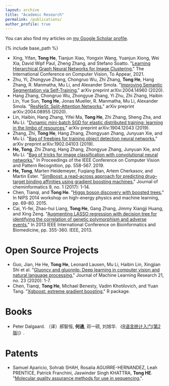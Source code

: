 ```yaml
---
layout: archive
title: "Academic Research"
permalink: /publications/
author_profile: true
---
```


You can also find my articles on <a href="https://scholar.google.com/citations?user=hV5D8GYAAAAJ&hl=en">my Google Scholar profile</a>.

{% include base_path %}

- Xing, Yifan, **Tong He**, Tianjun Xiao, Yongxin Wang, Yuanjun Xiong, Wei Xia, David Wipf Paul, Zheng Zhang, and Stefano Soatto. "[Learning Hierarchical Graph Neural Networks for Image Clustering.](https://arxiv.org/abs/2107.01319)" The International Conference on Computer Vision, To Appear, 2021.
- Zhu, Yi, Zhongyue Zhang, Chongruo Wu, Zhi Zhang, **Tong He**, Hang Zhang, R. Manmatha, Mu Li, and Alexander Smola. "[Improving Semantic Segmentation via Self-Training.](https://arxiv.org/abs/2004.14960)" arXiv preprint arXiv:2004.14960 (2020).
- Hang Zhang, Chongruo Wu, Zhongyue Zhang, Yi Zhu, Zhi Zhang, Haibin Lin, Yue Sun, **Tong He**, Jonas Mueller, R. Manmatha, Mu Li, Alexander Smola. "[ResNeSt: Split-Attention Networks.](https://arxiv.org/abs/2004.08955)" arXiv preprint arXiv:2004.08955 (2020).
- Lin, Haibin, Hang Zhang, Yifei Ma, **Tong He**, Zhi Zhang, Sheng Zha, and Mu Li. "[Dynamic mini-batch SGD for elastic distributed training: learning in the limbo of resources.](https://arxiv.org/abs/1904.12043)" arXiv preprint arXiv:1904.12043 (2019).
- Zhang, Zhi, **Tong He**, Hang Zhang, Zhongyuan Zhang, Junyuan Xie, and Mu Li. "[Bag of freebies for training object detection neural networks.](https://arxiv.org/abs/1902.04103)" arXiv preprint arXiv:1902.04103 (2019).
- **He, Tong**, Zhi Zhang, Hang Zhang, Zhongyue Zhang, Junyuan Xie, and Mu Li. "[Bag of tricks for image classification with convolutional neural networks.](http://openaccess.thecvf.com/content_CVPR_2019/html/He_Bag_of_Tricks_for_Image_Classification_with_Convolutional_Neural_Networks_CVPR_2019_paper.html)" In Proceedings of the IEEE Conference on Computer Vision and Pattern Recognition, pp. 558-567. 2019.
- **He, Tong**, Marten Heidemeyer, Fuqiang Ban, Artem Cherkasov, and Martin Ester. "[SimBoost: a read-across approach for predicting drug–target binding affinities using gradient boosting machines.](https://jcheminf.biomedcentral.com/articles/10.1186/s13321-017-0209-z)" Journal of cheminformatics 9, no. 1 (2017): 1-14.
- Chen, Tianqi, and **Tong He**. "[Higgs boson discovery with boosted trees.](http://proceedings.mlr.press/v42/chen14.pdf)" In NIPS 2014 workshop on high-energy physics and machine learning, pp. 69-80. 2015.
- Cai, Yi-fei, Zhao-hui Liang, **Tong He**, Gang Zhang, Jimmy Xiangji Huang, and Xing Zeng. "[Augmenting LASSO regression with decision tree for identifying the correlation of genetic polymorphism and adverse events.](https://ieeexplore.ieee.org/abstract/document/6732518)" In 2013 IEEE International Conference on Bioinformatics and Biomedicine, pp. 355-360. IEEE, 2013.

# Open Source Projects

- Guo, Jian, He He, **Tong He**, Leonard Lausen, Mu Li, Haibin Lin, Xingjian Shi et al. "[Gluoncv and gluonnlp: Deep learning in computer vision and natural language processing.](http://www.jmlr.org/papers/volume21/19-429/19-429.pdf)" Journal of Machine Learning Research 21, no. 23 (2020): 1-7.
- Chen, Tianqi, **Tong He**, Michael Benesty, Vadim Khotilovich, and Yuan Tang. "[Xgboost: extreme gradient boosting.](http://cran.fhcrc.org/web/packages/xgboost/vignettes/xgboost.pdf)" R package.

# Books

- Peter Dalgaard. （译）郝智恒, **何通**, 邓一硕, 刘旭华. 《[R语言统计入门(第2版)](https://book.douban.com/subject/25885941/)》.

# Patents

- Samuel Aparicio, Sohrab SHAH, Rosalia AGUIRRE-HERNANDEZ, Leah PRENTICE, Patrick Franchini, Jaswinder Singh KHATTRA, **Tong HE**. "[Molecular quality assurance methods for use in sequencing.](https://patents.google.com/patent/WO2017051387A1/en)".
